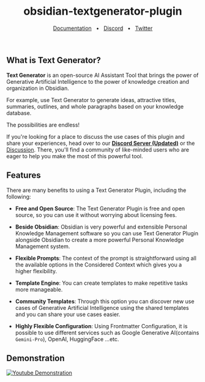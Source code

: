 <h1 align="center">obsidian-textgenerator-plugin</h1>

<div align="center">
  <a href="https://bit.ly/tg_docs">Documentation</a>
  <span>&nbsp;&nbsp;•&nbsp;&nbsp;</span>
  <a href="https://discord.gg/mEhvhkRfq5">Discord</a>
  <span>&nbsp;&nbsp;•&nbsp;&nbsp;</span>
  <a href="https://img.shields.io/twitter/follow/TextGenPlugin?style=social)](https://twitter.com/intent/follow?screen_name=TextGenPlugin">Twitter</a>
  <br />
  <br />
  <br />
</div>

## What is Text Generator?

**Text Generator** is an open-source AI Assistant Tool that brings the power of Generative Artificial Intelligence to the power of knowledge creation and organization in Obsidian.

For example, use Text Generator to generate ideas, attractive titles, summaries, outlines, and whole paragraphs based on your knowledge database.

The possibilities are endless!

If you're looking for a place to discuss the use cases of this plugin and share your experiences, head over to our [**Discord Server (Updated)**](https://discord.gg/BRYqetyjag) or the [Discussion](https://github.com/nhaouari/obsidian-textgenerator-plugin/discussions/categories/use-cases). There, you'll find a community of like-minded users who are eager to help you make the most of this powerful tool.

## Features

There are many benefits to using a Text Generator Plugin, including the following:

- **Free and Open Source**: The Text Generator Plugin is free and open source, so you can use it without worrying about licensing fees.

- **Beside Obsidian**: Obsidian is very powerful and extensible Personal Knowledge Management software so you can use Text Generator Plugin alongside Obsidian to create a more powerful Personal Knowledge Management system.

- **Flexible Prompts**: The context of the prompt is straightforward using all the available options in the Considered Context which gives you a higher flexibility.

- **Template Engine**: You can create templates to make repetitive tasks more manageable.

- **Community Templates**: Through this option you can discover new use cases of Generative Artificial Intelligence using the shared templates and you can share your use cases easier.

- **Highly Flexible Configuration**: Using Frontmatter Configuration, it is possible to use different services such as Google Generative AI(contains `Gemini-Pro`), OpenAI, HuggingFace ...etc.

## Demonstration

[![Youtube Demonstration](https://img.youtube.com/vi/OergqWCdFKc/0.jpg)](https://www.youtube.com/watch?v=OergqWCdFKc)

